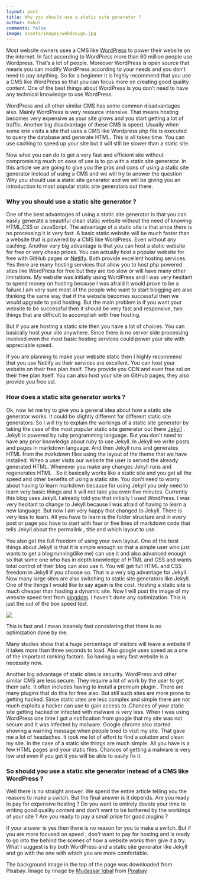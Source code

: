 ```yaml
---
layout: post
title: Why you should use a static site generator ?
author: Rahul
comments: false
image: assets/images/webdesign.jpg
---
```

Most website owners uses a CMS like <a href= "https://wordpress.org">WordPress</a> to power their website on the internet. In fact according to WordPress more than 60 million people use Wordpress. That’s a lot of people. Moreover WordPress is open source that means you can modify WordPress according to your needs and you don’t need to pay anything. So for a beginner it is highly recommend that you use a CMS like WordPress so that you can focus more on creating good quality content. One of the best things about WordPress is you don’t need to have any technical knowledge to use WordPress.

WordPress and all other similar CMS has some common disadvantages also. Mainly WordPress is very resource intensive. That means hosting becomes very expensive as your site grows and you start getting a lot of traffic. Another big disadvantage of these CMS is speed. Usually when some one visits a site that uses a CMS like Wordpress php file is executed to query the database and generate HTML.
This is all takes time. You can use caching to speed up your site but it will still be slower than a static site.

Now what you can do to get a very fast and efficient site without compromising much on ease of use is to go with a static site generator. In this article we are going to give you the pros and cons of using a static site generator instead of using a CMS and we will try to answer the question Why you should use a static site generator and we will be giving you an introduction to most popular static site generators out there.

<h3> Why you should use a static site generator ? </h3>

One of the best advantages of using a static site generator is that you can easily generate a beautiful clean static website without the need of knowing HTML,CSS or JavaScript.
The advantage of a static site is that since there is no processing it is very fast. A basic static website will be much faster than a website that is powered by a CMS like WordPress. Even without any caching. Another very big advantage is that you can host a static website for free or very cheap prices. You can actually host a popular website for free with GitHub pages or <a href="https://www.netlify.com">Netlify</a>. Both provide excellent hosting services.
Yes there are many hosting services that allow you to host php powered sites like WordPress for free but they are too slow or will have many other limitations. My website was initially using WordPress and I was very hesitant to spend money on hosting because I was afraid it would prove to be a failure.I am very sure most of the people who want to start blogging are also thinking the same way that if the website becomes successful then we would upgrade to paid hosting. But the main problem is if you want your website to be successful then it should be very fast and responsive, two things that are difficult to accomplish with free hosting.

But if you are hosting a static site then you have a lot of choices. You can basically host your site anywhere. Since there is no server side processing  involved even the most basic hosting services could power your site with appreciable speed.

If you are planning to make your website static then I highly recommend that you use Netlify as their services are excellent. You can host your website on their free plan itself. They provide you CDN and even free ssl on their free plan itself. You can also host your site on GitHub pages, they also provide you free ssl.

<h3> How does a static site generator works ? </h3>

Ok, now let me try to give you a general idea about how a static site generator works. It could be slightly different for different static site generators. So I will try to explain the workings of a static site generator by taking the case of the most popular static site generator out there <a href="https://jekyllrb.com/">Jekyll</a> . Jekyll is powered by ruby programming language. But you don't need to have any prior knowledge about ruby to use Jekyll. In Jekyll we write posts and pages in markdown language. And then Jekyll runs and generates HTML from the markdown files using the layout of the theme that we have installed. When a user visits our website the user is served the already generated HTML. Whenever you make any changes Jekyll runs and regenerates HTML . So it basically works like a static site and you get all the speed and other benefits of using a static site.  You don't need to worry about having to learn markdown because for using Jekyll you only need to learn very basic things and it will not take you even five minutes. Currently this blog uses Jekyll. I already told you that initially I used WordPress. I was very hesitant to change to Jekyll because I was afraid of having to learn a new language. But now I am very happy that changed to Jekyll. There is very less to learn.  All you have to learn is the folder structure and in every post or page you have to start with four or five lines of markdown code that tells Jekyll about the permalink , title and which layout to use.

You also get the full freedom of using your own layout.
One of the best things about Jekyll is that it is simple enough so that a simple user who just wants to get a blog running(like me) can use it and also advanced enough so that some one who has in depth knowledge of HTML and CSS and wants total control of their blog can also use it. You will get full HTML and CSS freedom in Jekyll if you choose so. That is a very big advantage for Jekyll. Now many large sites are also switching to static site generators like Jekyll. One of the things I would like to say again is the cost. Hosting a static site is much cheaper than hosting a dynamic site.
Now I will post the image of my website speed test from <a href="https://tools.pingdom.com">pingdom</a>. I haven't done any optimization. This is just the out of the box speed test.

<img src='{{site.baseurl}}/assets/images/result.jpg'>

This is fast and I mean insanely fast considering that there is no optimization done by me.

Many studies show that a huge percentage of visitors will leave a website if it takes more than three seconds to load. Also google uses speed as a one of the important ranking factors. So having a very fast website is a necessity now.

Another big advantage of static sites is security. WordPress and other similar CMS are less secure. They require a lot of work by the user to get them safe. It often includes having to install a premium plugin . There are many plugins that do this for free also. But still such sites are more prone to getting hacked. Since static sites are less complex and simple there are not much exploits a hacker can use to gain access to .Chances of your static site getting hacked or infected with malware is very less. When I was using WordPress one time I got a notification from google that my site was not secure and it was infected by malware. Google chrome also started showing a warning message when people tried to visit my site. That gave me a lot of headaches. It took me lot of effort to find a solution and clean my site. In the case of a static site things are much simple. All you have is a few HTML pages and your static files. Chances of getting a malware is very low and even if you get it you will be able to easily fix it.

<h3> So should you use a static site generator instead of a CMS like WordPress ? </h3>

Well there is no straight answer. We spend the entire article telling you the reasons to make a switch. But the final answer is it depends. Are you ready to pay for expensive hosting ? Do you want to entirely devote your time to writing good quality content and don't want to be bothered by the workings of your site ? Are you ready to pay a small price for good plugins ?

If your answer is yes then there is no reason for you to make a switch. But if you are more focused on speed , don't want to pay for hosting and is ready to go into the behind the scenes of how a website works then give it a try.
What I suggest is try both WordPress and a static site generator like Jekyll and go with the one with which you are more comfortable.

The background image in the top of the page was downloaded from Pixabay. Image by Image by <a href="https://pixabay.com/users/kreatikar-8562930/?utm_source=link-attribution&amp;utm_medium=referral&amp;utm_campaign=image&amp;utm_content=3411373">Mudassar Iqbal</a> from <a href="https://pixabay.com/?utm_source=link-attribution&amp;utm_medium=referral&amp;utm_campaign=image&amp;utm_content=3411373">Pixabay</a>
